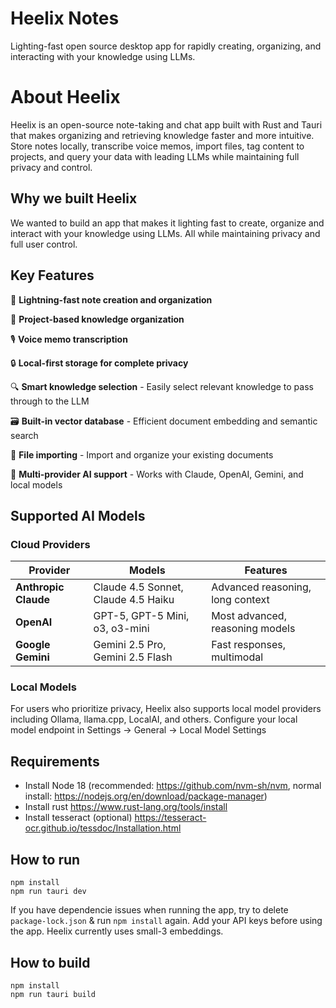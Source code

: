 # Heelix Notes

Lighting-fast open source desktop app for rapidly creating, organizing, and interacting with your knowledge using LLMs.

# About Heelix

Heelix is an open-source note-taking and chat app built with Rust and Tauri that makes organizing and retrieving knowledge faster and more intuitive. Store notes locally, transcribe voice memos, import files, tag content to projects, and query your data with leading LLMs while maintaining full privacy and control.

## Why we built Heelix
We wanted to build an app that makes it lighting fast to create, organize and interact with your knowledge using LLMs. All while maintaining privacy and full user control.

## Key Features

🚀 **Lightning-fast note creation and organization**

🧠 **Project-based knowledge organization**

🎙️ **Voice memo transcription**

🔒 **Local-first storage for complete privacy**

🔍 **Smart knowledge selection** - Easily select relevant knowledge to pass through to the LLM

🗃️ **Built-in vector database** - Efficient document embedding and semantic search

📑 **File importing** - Import and organize your existing documents

🤖 **Multi-provider AI support** - Works with Claude, OpenAI, Gemini, and local models

## Supported AI Models

### Cloud Providers
| Provider | Models | Features |
|----------|--------|----------|
| **Anthropic Claude** | Claude 4.5 Sonnet, Claude 4.5 Haiku | Advanced reasoning, long context |
| **OpenAI** | GPT-5, GPT-5 Mini, o3, o3-mini | Most advanced, reasoning models |
| **Google Gemini** | Gemini 2.5 Pro, Gemini 2.5 Flash | Fast responses, multimodal |

### Local Models
For users who prioritize privacy, Heelix also supports local model providers including Ollama, llama.cpp, LocalAI, and others. Configure your local model endpoint in Settings → General → Local Model Settings

## Requirements

- Install Node 18 (recommended: https://github.com/nvm-sh/nvm, normal install: https://nodejs.org/en/download/package-manager)
- Install rust https://www.rust-lang.org/tools/install
- Install tesseract (optional) https://tesseract-ocr.github.io/tessdoc/Installation.html

## How to run

```
npm install
npm run tauri dev
```

If you have dependencie issues when running the app, try to delete `package-lock.json` & run `npm install` again. Add your API keys before using the app. Heelix currently uses small-3 embeddings. 

## How to build

```
npm install
npm run tauri build
```
